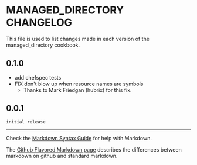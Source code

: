 MANAGED_DIRECTORY CHANGELOG
==================

This file is used to list changes made in each version of the managed_directory cookbook.

0.1.0
-----
- add chefspec tests
- FIX don't blow up when resource names are symbols
	- Thanks to Mark Friedgan (hubrix) for this fix.

0.0.1
-----
	initial release

- - -
Check the [Markdown Syntax Guide](http://daringfireball.net/projects/markdown/syntax) for help with Markdown.

The [Github Flavored Markdown page](http://github.github.com/github-flavored-markdown/) describes the differences between markdown on github and standard markdown.
